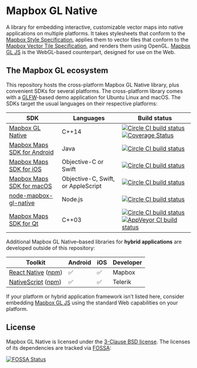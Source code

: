 # Mapbox GL Native

A library for embedding interactive, customizable vector maps into native applications on multiple platforms. It takes stylesheets that conform to the [Mapbox Style Specification](https://github.com/mapbox/mapbox-gl-style-spec/), applies them to vector tiles that conform to the [Mapbox Vector Tile Specification](https://github.com/mapbox/vector-tile-spec), and renders them using OpenGL. [Mapbox GL JS](https://github.com/mapbox/mapbox-gl-js) is the WebGL-based counterpart, designed for use on the Web.

## The Mapbox GL ecosystem

This repository hosts the cross-platform Mapbox GL Native library, plus convenient SDKs for several platforms. The cross-platform library comes with a [GLFW](https://github.com/glfw/glfw)-based demo application for Ubuntu Linux and macOS. The SDKs target the usual languages on their respective platforms:

| SDK                                     | Languages                          | Build status                             |
| --------------------------------------- | ---------------------------------- | ---------------------------------------- |
| [Mapbox GL Native](INSTALL.md)          | C++14                              | [![Circle CI build status](https://circleci.com/gh/mapbox/mapbox-gl-native.svg?style=shield)](https://circleci.com/gh/mapbox/workflows/mapbox-gl-native/tree/master) [![Coverage Status](https://codecov.io/gh/mapbox/mapbox-gl-native/branch/master/graph/badge.svg)](https://codecov.io/gh/mapbox/mapbox-gl-native) |
| [Mapbox Maps SDK for Android](platform/android/) | Java                               | [![Circle CI build status](https://circleci.com/gh/mapbox/mapbox-gl-native.svg?style=shield)](https://circleci.com/gh/mapbox/workflows/mapbox-gl-native/tree/master) |
| [Mapbox Maps SDK for iOS](platform/ios/)         | Objective-C or Swift               | [![Circle CI build status](https://circleci.com/gh/mapbox/mapbox-gl-native.svg?style=shield)](https://circleci.com/gh/mapbox/workflows/mapbox-gl-native/tree/master) |
| [Mapbox Maps SDK for macOS](platform/macos/)     | Objective-C, Swift, or AppleScript | [![Circle CI build status](https://circleci.com/gh/mapbox/mapbox-gl-native.svg?style=shield)](https://circleci.com/gh/mapbox/workflows/mapbox-gl-native/tree/master) |
| [node-mapbox-gl-native](platform/node/) | Node.js                            | [![Circle CI build status](https://circleci.com/gh/mapbox/mapbox-gl-native.svg?style=shield)](https://circleci.com/gh/mapbox/workflows/mapbox-gl-native/tree/master) |
| [Mapbox Maps SDK for Qt](platform/qt)            | C++03                              | [![Circle CI build status](https://circleci.com/gh/mapbox/mapbox-gl-native.svg?style=shield)](https://circleci.com/gh/mapbox/workflows/mapbox-gl-native/tree/master) [![AppVeyor CI build status](https://ci.appveyor.com/api/projects/status/3q12kbcooc6df8uc?svg=true)](https://ci.appveyor.com/project/Mapbox/mapbox-gl-native) |

Additional Mapbox GL Native–based libraries for **hybrid applications** are developed outside of this repository:

| Toolkit                                  | Android | iOS | Developer   |
| ---------------------------------------- | --------|-----|------------ |
| [React Native](https://github.com/mapbox/react-native-mapbox-gl/) ([npm](https://www.npmjs.com/package/@mapbox/react-native-mapbox-gl)) | :white_check_mark: | :white_check_mark: | Mapbox |
| [NativeScript](https://market.nativescript.org/plugins/nativescript-mapbox/) ([npm](https://www.npmjs.com/package/nativescript-mapbox/)) | :white_check_mark: | :white_check_mark: | Telerik |

If your platform or hybrid application framework isn’t listed here, consider embedding [Mapbox GL JS](https://github.com/mapbox/mapbox-gl-js) using the standard Web capabilities on your platform.

## License

Mapbox GL Native is licensed under the [3-Clause BSD license](LICENSE.md). The licenses of its dependencies are tracked via [FOSSA](https://app.fossa.io/projects/git%2Bhttps%3A%2F%2Fgithub.com%2Fmapbox%2Fmapbox-gl-native):

[![FOSSA Status](https://app.fossa.io/api/projects/git%2Bhttps%3A%2F%2Fgithub.com%2Fmapbox%2Fmapbox-gl-native.svg?type=large)](https://app.fossa.io/projects/git%2Bhttps%3A%2F%2Fgithub.com%2Fmapbox%2Fmapbox-gl-native)
